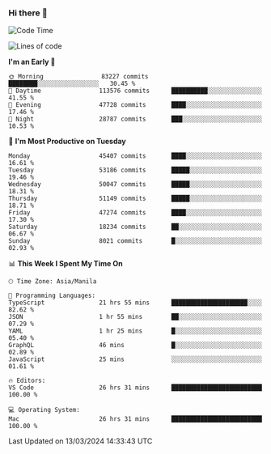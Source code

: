 ### Hi there 👋

<!--START_SECTION:waka-->
![Code Time](http://img.shields.io/badge/Code%20Time-4%2C954%20hrs%2034%20mins-blue)

![Lines of code](https://img.shields.io/badge/From%20Hello%20World%20I%27ve%20Written-118.3%20million%20lines%20of%20code-blue)

**I'm an Early 🐤** 

```text
🌞 Morning                83227 commits       ████████░░░░░░░░░░░░░░░░░   30.45 % 
🌆 Daytime                113576 commits      ██████████░░░░░░░░░░░░░░░   41.55 % 
🌃 Evening                47728 commits       ████░░░░░░░░░░░░░░░░░░░░░   17.46 % 
🌙 Night                  28787 commits       ███░░░░░░░░░░░░░░░░░░░░░░   10.53 % 
```
📅 **I'm Most Productive on Tuesday** 

```text
Monday                   45407 commits       ████░░░░░░░░░░░░░░░░░░░░░   16.61 % 
Tuesday                  53186 commits       █████░░░░░░░░░░░░░░░░░░░░   19.46 % 
Wednesday                50047 commits       █████░░░░░░░░░░░░░░░░░░░░   18.31 % 
Thursday                 51149 commits       █████░░░░░░░░░░░░░░░░░░░░   18.71 % 
Friday                   47274 commits       ████░░░░░░░░░░░░░░░░░░░░░   17.30 % 
Saturday                 18234 commits       ██░░░░░░░░░░░░░░░░░░░░░░░   06.67 % 
Sunday                   8021 commits        █░░░░░░░░░░░░░░░░░░░░░░░░   02.93 % 
```


📊 **This Week I Spent My Time On** 

```text
🕑︎ Time Zone: Asia/Manila

💬 Programming Languages: 
TypeScript               21 hrs 55 mins      █████████████████████░░░░   82.62 % 
JSON                     1 hr 55 mins        ██░░░░░░░░░░░░░░░░░░░░░░░   07.29 % 
YAML                     1 hr 25 mins        █░░░░░░░░░░░░░░░░░░░░░░░░   05.40 % 
GraphQL                  46 mins             █░░░░░░░░░░░░░░░░░░░░░░░░   02.89 % 
JavaScript               25 mins             ░░░░░░░░░░░░░░░░░░░░░░░░░   01.61 % 

🔥 Editors: 
VS Code                  26 hrs 31 mins      █████████████████████████   100.00 % 

💻 Operating System: 
Mac                      26 hrs 31 mins      █████████████████████████   100.00 % 
```


 Last Updated on 13/03/2024 14:33:43 UTC
<!--END_SECTION:waka-->


<!--
**rad182/rad182** is a ✨ _special_ ✨ repository because its `README.md` (this file) appears on your GitHub profile.

Here are some ideas to get you started:

- 🔭 I’m currently working on ...
- 🌱 I’m currently learning ...
- 👯 I’m looking to collaborate on ...
- 🤔 I’m looking for help with ...
- 💬 Ask me about ...
- 📫 How to reach me: ...
- 😄 Pronouns: ...
- ⚡ Fun fact: ...
-->
